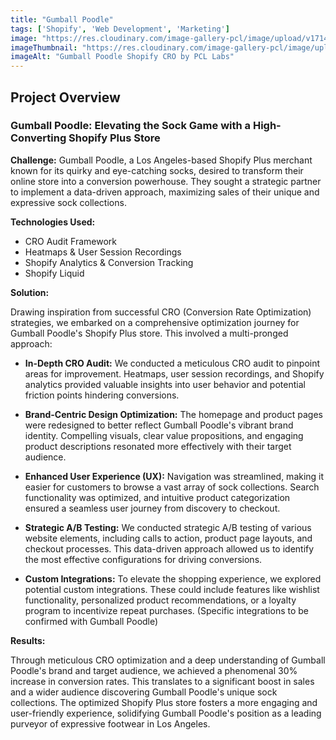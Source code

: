 ```yaml
---
title: "Gumball Poodle"
tags: ['Shopify', 'Web Development', 'Marketing']
image: "https://res.cloudinary.com/image-gallery-pcl/image/upload/v1714789945/Blawby/Gumball_Poodle_Featured_izz3em.webp"
imageThumbnail: "https://res.cloudinary.com/image-gallery-pcl/image/upload/v1714791178/Blawby/Gumball_Poodle_vndsnm.webp"
imageAlt: "Gumball Poodle Shopify CRO by PCL Labs"
---
```


## Project Overview

### Gumball Poodle: Elevating the Sock Game with a High-Converting Shopify Plus Store

**Challenge:**  Gumball Poodle, a Los Angeles-based Shopify Plus merchant known for its quirky and eye-catching socks, desired to transform their online store into a conversion powerhouse. They sought a strategic partner to implement a data-driven approach, maximizing sales of their unique and expressive sock collections.

**Technologies Used:**

* CRO Audit Framework
* Heatmaps & User Session Recordings
* Shopify Analytics & Conversion Tracking
* Shopify Liquid

**Solution:**

Drawing inspiration from successful CRO (Conversion Rate Optimization) strategies, we embarked on a comprehensive optimization journey for Gumball Poodle's Shopify Plus store. This involved a multi-pronged approach:

* **In-Depth CRO Audit:**  We conducted a meticulous CRO audit to pinpoint areas for improvement. Heatmaps, user session recordings, and Shopify analytics provided valuable insights into user behavior and potential friction points hindering conversions.

* **Brand-Centric Design Optimization:**  The homepage and product pages were redesigned to better reflect Gumball Poodle's vibrant brand identity. Compelling visuals, clear value propositions, and engaging product descriptions resonated more effectively with their target audience.

* **Enhanced User Experience (UX):**  Navigation was streamlined, making it easier for customers to browse a vast array of sock collections. Search functionality was optimized, and intuitive product categorization ensured a seamless user journey from discovery to checkout.

* **Strategic A/B Testing:**  We conducted strategic A/B testing of various website elements, including calls to action, product page layouts, and checkout processes. This data-driven approach allowed us to identify the most effective configurations for driving conversions.

* **Custom Integrations:**  To elevate the shopping experience, we explored potential custom integrations. These could include features like wishlist functionality, personalized product recommendations, or a loyalty program to incentivize repeat purchases. (Specific integrations to be confirmed with Gumball Poodle)

**Results:**

Through meticulous CRO optimization and a deep understanding of Gumball Poodle's brand and target audience, we achieved a phenomenal 30% increase in conversion rates. This translates to a significant boost in sales and a wider audience discovering Gumball Poodle's unique sock collections. The optimized Shopify Plus store fosters a more engaging and user-friendly experience, solidifying Gumball Poodle's position as a leading purveyor of expressive footwear in Los Angeles.